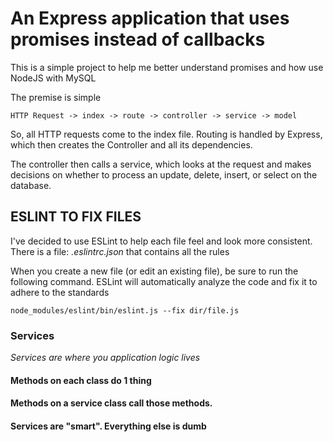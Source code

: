 # An Express application that uses promises instead of callbacks
This is a simple project to help me better understand promises and how use
NodeJS with MySQL

The premise is simple

    HTTP Request -> index -> route -> controller -> service -> model

So, all HTTP requests come to the index file. Routing is handled by Express,
which then creates the Controller and all its dependencies.

The controller then calls a service, which looks at the request and makes
decisions on whether to process an update, delete, insert, or select on the
database.

## ESLINT TO FIX FILES
I've decided to use ESLint to help each file feel and look more consistent.
There is a file: *.eslintrc.json* that contains all the rules


When you create a new file (or edit an existing file), be sure to run the 
following command. ESLint will automatically analyze the code and fix
it to adhere to the standards

    node_modules/eslint/bin/eslint.js --fix dir/file.js


### Services
*Services are where you application logic lives*

#### Methods on each class do 1 thing
#### Methods on a service class call those methods.
#### Services are "smart". Everything else is dumb

